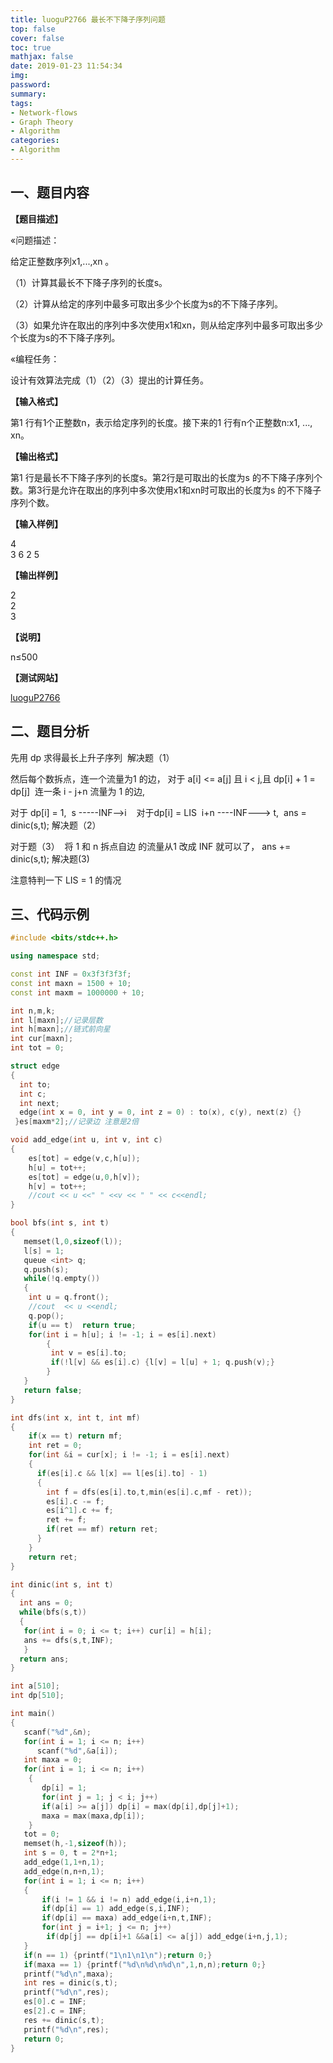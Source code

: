 ```yaml
---
title: luoguP2766 最长不下降子序列问题
top: false
cover: false
toc: true
mathjax: false
date: 2019-01-23 11:54:34
img:
password:
summary:
tags:
- Network-flows
- Graph Theory
- Algorithm
categories:
- Algorithm
---
```


## 一、题目内容

**【题目描述】**

«问题描述：

给定正整数序列x1,...,xn 。

（1）计算其最长不下降子序列的长度s。

（2）计算从给定的序列中最多可取出多少个长度为s的不下降子序列。

（3）如果允许在取出的序列中多次使用x1和xn，则从给定序列中最多可取出多少个长度为s的不下降子序列。

«编程任务：

设计有效算法完成（1）（2）（3）提出的计算任务。

**【输入格式】**

第1 行有1个正整数n，表示给定序列的长度。接下来的1 行有n个正整数n:x1, ..., xn。

**【输出格式】**

第1 行是最长不下降子序列的长度s。第2行是可取出的长度为s 的不下降子序列个数。第3行是允许在取出的序列中多次使用x1和xn时可取出的长度为s 的不下降子序列个数。

**【输入样例】**

4  
3 6 2 5

**【输出样例】**

2  
2  
3  

**【说明】**

n≤500

**【测试网站】**

[luoguP2766](https://www.luogu.org/problemnew/show/P2766)



## 二、题目分析

先用 dp 求得最长上升子序列  解决题（1）

然后每个数拆点，连一个流量为1 的边， 对于 a[i] <= a[j] 且 i < j,且 dp[i] + 1 = dp[j]  连一条 i - j+n 流量为 1 的边,

对于 dp[i] = 1,  s -----INF-->i    对于dp[i] = LIS  i+n ----INF---> t,  ans = dinic(s,t); 解决题（2）

对于题（3）  将 1 和 n 拆点自边 的流量从1 改成 INF 就可以了， ans += dinic(s,t); 解决题(3)

注意特判一下 LIS = 1 的情况


## 三、代码示例

```cpp
#include <bits/stdc++.h>

using namespace std;

const int INF = 0x3f3f3f3f;
const int maxn = 1500 + 10;
const int maxm = 1000000 + 10;

int n,m,k;
int l[maxn];//记录层数
int h[maxn];//链式前向星
int cur[maxn];
int tot = 0;

struct edge
{
  int to;
  int c;
  int next;
  edge(int x = 0, int y = 0, int z = 0) : to(x), c(y), next(z) {}
 }es[maxm*2];//记录边 注意是2倍

void add_edge(int u, int v, int c)
{
    es[tot] = edge(v,c,h[u]);
    h[u] = tot++;
    es[tot] = edge(u,0,h[v]);
    h[v] = tot++;
    //cout << u <<" " <<v << " " << c<<endl;
}

bool bfs(int s, int t)
{
   memset(l,0,sizeof(l));
   l[s] = 1;
   queue <int> q;
   q.push(s);
   while(!q.empty())
   {
    int u = q.front();
    //cout  << u <<endl;
    q.pop();
    if(u == t)  return true;
    for(int i = h[u]; i != -1; i = es[i].next)
        {
         int v = es[i].to;
         if(!l[v] && es[i].c) {l[v] = l[u] + 1; q.push(v);}
        }
   }
   return false;
}

int dfs(int x, int t, int mf)
{
    if(x == t) return mf;
    int ret = 0;
    for(int &i = cur[x]; i != -1; i = es[i].next)
    {
      if(es[i].c && l[x] == l[es[i].to] - 1)
      {
        int f = dfs(es[i].to,t,min(es[i].c,mf - ret));
        es[i].c -= f;
        es[i^1].c += f;
        ret += f;
        if(ret == mf) return ret;
      }
    }
    return ret;
}

int dinic(int s, int t)
{
  int ans = 0;
  while(bfs(s,t))
  {
   for(int i = 0; i <= t; i++) cur[i] = h[i];
   ans += dfs(s,t,INF);
   }
  return ans;
}

int a[510];
int dp[510];

int main()
{
   scanf("%d",&n);
   for(int i = 1; i <= n; i++)
      scanf("%d",&a[i]);
   int maxa = 0;
   for(int i = 1; i <= n; i++)
    {
       dp[i] = 1;
       for(int j = 1; j < i; j++)
       if(a[i] >= a[j]) dp[i] = max(dp[i],dp[j]+1);
       maxa = max(maxa,dp[i]);
    }
   tot = 0;
   memset(h,-1,sizeof(h));
   int s = 0, t = 2*n+1;
   add_edge(1,1+n,1);
   add_edge(n,n+n,1);
   for(int i = 1; i <= n; i++)
   {
       if(i != 1 && i != n) add_edge(i,i+n,1);
       if(dp[i] == 1) add_edge(s,i,INF);
       if(dp[i] == maxa) add_edge(i+n,t,INF);
       for(int j = i+1; j <= n; j++)
        if(dp[j] == dp[i]+1 &&a[i] <= a[j]) add_edge(i+n,j,1);
   }
   if(n == 1) {printf("1\n1\n1\n");return 0;}
   if(maxa == 1) {printf("%d\n%d\n%d\n",1,n,n);return 0;}
   printf("%d\n",maxa);
   int res = dinic(s,t);
   printf("%d\n",res);
   es[0].c = INF;
   es[2].c = INF;
   res += dinic(s,t);
   printf("%d\n",res);
   return 0;
}

```
